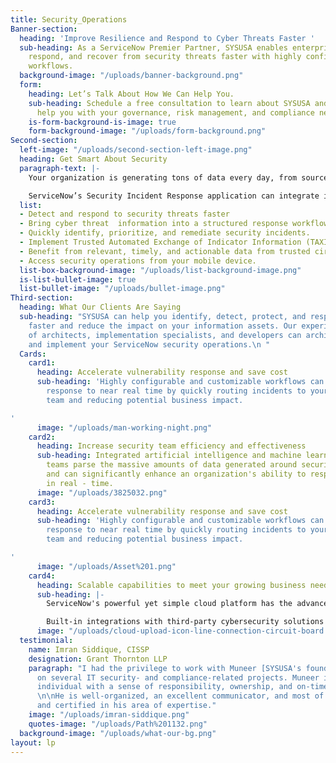 ```yaml
---
title: Security_Operations
Banner-section:
  heading: 'Improve Resilience and Respond to Cyber Threats Faster '
  sub-heading: As a ServiceNow Premier Partner, SYSUSA enables enterprises to identify,
    respond, and recover from security threats faster with highly configurable digital
    workflows.
  background-image: "/uploads/banner-background.png"
  form:
    heading: Let’s Talk About How We Can Help You.
    sub-heading: Schedule a free consultation to learn about SYSUSA and how we can
      help you with your governance, risk management, and compliance needs
    is-form-background-is-image: true
    form-background-image: "/uploads/form-background.png"
Second-section:
  left-image: "/uploads/second-section-left-image.png"
  heading: Get Smart About Security
  paragraph-text: |-
    Your organization is generating tons of data every day, from sources ranging from websites and, applications to, networks, and IoT sensors, etc. That information has value, including helping your business identify threats and weaknesses.

    ServiceNow’s Security Incident Response application can integrate intelligence into your security operations and automate incident response to reduce response time and business impact.
  list:
  - Detect and respond to security threats faster
  - Bring cyber threat  information into a structured response workflow
  - Quickly identify, prioritize, and remediate security incidents.
  - Implement Trusted Automated Exchange of Indicator Information (TAXII™)
  - Benefit from relevant, timely, and actionable data from trusted circles.
  - Access security operations from your mobile device.
  list-box-background-image: "/uploads/list-background-image.png"
  is-list-bullet-image: true
  list-bullet-image: "/uploads/bullet-image.png"
Third-section:
  heading: What Our Clients Are Saying
  sub-heading: "SYSUSA can help you identify, detect, protect, and respond to cyberthreats
    faster and reduce the impact on your information assets. Our experienced team
    of architects, implementation specialists, and developers can architect, build,
    and implement your ServiceNow security operations.\n "
  Cards:
    card1:
      heading: Accelerate vulnerability response and save cost
      sub-heading: 'Highly configurable and customizable workflows can speed up vulnerability
        response to near real time by quickly routing incidents to your remediation
        team and reducing potential business impact.

'
      image: "/uploads/man-working-night.png"
    card2:
      heading: Increase security team efficiency and effectiveness
      sub-heading: Integrated artificial intelligence and machine learning help security
        teams parse the massive amounts of data generated around security threats
        and can significantly enhance an organization's ability to respond to incidents
        in real - time.
      image: "/uploads/3825032.png"
    card3:
      heading: Accelerate vulnerability response and save cost
      sub-heading: 'Highly configurable and customizable workflows can speed up vulnerability
        response to near real time by quickly routing incidents to your remediation
        team and reducing potential business impact.

'
      image: "/uploads/Asset%201.png"
    card4:
      heading: Scalable capabilities to meet your growing business needs
      sub-heading: |-
        ServiceNow's powerful yet simple cloud platform has the advanced capacity and infrastructure necessary to integrate IT strategy, design, and operation.

        Built-in integrations with third-party cybersecurity solutions and partner-developed integrations from the ServiceNow Store, ensure your implementation is ready to meet your current and future security incident response needs.
      image: "/uploads/cloud-upload-icon-line-connection-circuit-board.png"
  testimonial:
    name: Imran Siddique, CISSP
    designation: Grant Thornton LLP
    paragraph: "I had the privilege to work with Muneer [SYSUSA's founder and CEO]
      on several IT security- and compliance-related projects. Muneer is a hard-working
      individual with a sense of responsibility, ownership, and on-time delivery.
      \n\nHe is well-organized, an excellent communicator, and most of all well-trained
      and certified in his area of expertise."
    image: "/uploads/imran-siddique.png"
    quotes-image: "/uploads/Path%201132.png"
  background-image: "/uploads/what-our-bg.png"
layout: lp
---
```


